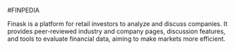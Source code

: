 #FINPEDIA

Finask is a platform for retail investors to analyze and discuss companies. It provides peer-reviewed industry and company pages, discussion features, and tools to evaluate financial data, aiming to make markets more efficient.